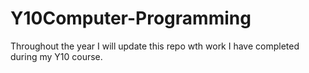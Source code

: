 # Y10Computer-Programming
Throughout the year I will update this repo wth work I have completed during my Y10 course.
